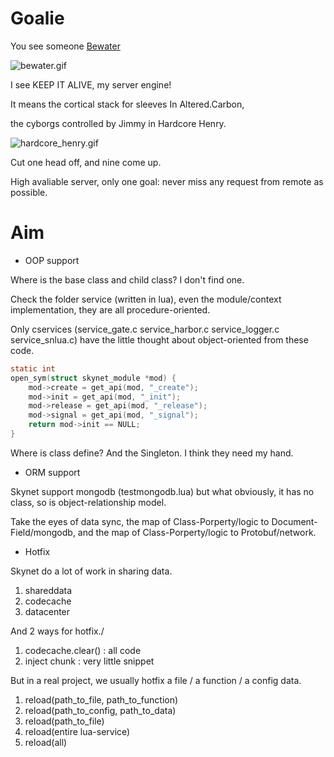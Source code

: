 # Goalie

You see someone [Bewater](https://github.com/zhandouxiaojiji/bewater)

![bewater.gif](https://github.com/Ron2014/Ron2014.github.io/blob/master/assets/images/bewater11.gif?raw=true)

I see KEEP IT ALIVE, my server engine!

It means the cortical stack for sleeves In Altered.Carbon,

the cyborgs controlled by Jimmy in Hardcore Henry.

![hardcore_henry.gif](https://github.com/Ron2014/Ron2014.github.io/blob/master/assets/images/hardcore_henry3.gif?raw=true)

Cut one head off, and nine come up.

High avaliable server, only one goal: never miss any request from remote as possible.

# Aim

- OOP support

Where is the base class and child class? I don't find one.

Check the folder service (written in lua), even the module/context implementation, they are all procedure-oriented.

Only cservices (service_gate.c service_harbor.c service_logger.c service_snlua.c) have the little thought about object-oriented from these code.

```c
static int
open_sym(struct skynet_module *mod) {
	mod->create = get_api(mod, "_create");
	mod->init = get_api(mod, "_init");
	mod->release = get_api(mod, "_release");
	mod->signal = get_api(mod, "_signal");
	return mod->init == NULL;
}
```

Where is class define? And the Singleton. I think they need my hand.

- ORM support

Skynet support mongodb (testmongodb.lua) but what obviously, it has no class, so is object-relationship model.

Take the eyes of data sync, the map of Class-Porperty/logic to Document-Field/mongodb, and the map of Class-Porperty/logic to Protobuf/network.

- Hotfix

Skynet do a lot of work in sharing data. 

1. shareddata
2. codecache
3. datacenter

And 2 ways for hotfix./

1. codecache.clear()        : all code
2. inject chunk             : very little snippet

But in a real project, we usually hotfix a file / a function / a config data.

1. reload(path_to_file, path_to_function)
2. reload(path_to_config, path_to_data)
3. reload(path_to_file)
4. reload(entire lua-service)
5. reload(all)
